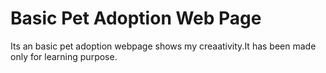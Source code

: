 # Basic Pet Adoption Web Page
Its an basic pet adoption webpage shows my creaativity.It has been made only for learning purpose.
